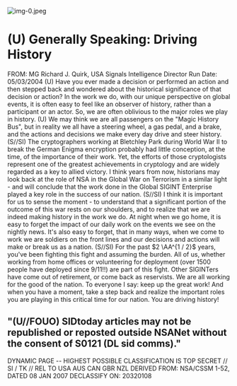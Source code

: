 ![img-0.jpeg](img-0.jpeg)

# (U) Generally Speaking: Driving History 

FROM: MG Richard J. Quirk, USA
Signals Intelligence Director
Run Date: 05/03/2004
(U) Have you ever made a decision or performed an action and then stepped back and wondered about the historical significance of that decision or action? In the work we do, with our unique perspective on global events, it is often easy to feel like an observer of history, rather than a participant or an actor. So, we are often oblivious to the major roles we play in history.
(U) We may think we are all passengers on the "Magic History Bus", but in reality we all have a steering wheel, a gas pedal, and a brake, and the actions and decisions we make every day drive and steer history.
(S//SI) The cryptographers working at Bletchley Park during World War II to break the German Enigma encryption probably had little conception, at the time, of the importance of their work. Yet, the efforts of those cryptologists represent one of the greatest achievements in cryptology and are widely regarded as a key to allied victory. I think years from now, historians may look back at the role of NSA in the Global War on Terrorism in a similar light - and will conclude that the work done in the Global SIGINT Enterprise played a key role in the success of our nation.
(S//SI) I think it is important for us to sense the moment - to understand that a significant portion of the outcome of this war rests on our shoulders, and to realize that we are indeed making history in the work we do. At night when we go home, it is easy to forget the impact of our daily work on the events we see on the nightly news. It's also easy to forget, that in many ways, when we come to work we are soldiers on the front lines and our decisions and actions will make or break us as a nation.
(S//SI) For the past $2 \AA^{1 / 2}$ years, you've been fighting this fight and assuming the burden. All of us, whether working from home offices or volunteering for deployment (over 1500 people have deployed since 9/11!!) are part of this fight. Other SIGINTers have come out of retirement, or come back as reservists. We are all working for the good of the nation. To everyone I say: keep up the great work! And when you have a moment, take a step back and realize the important roles you are playing in this critical time for our nation. You are driving history!

## "(U//FOUO) SIDtoday articles may not be republished or reposted outside NSANet without the consent of S0121 (DL sid comms)."

DYNAMIC PAGE -- HIGHEST POSSIBLE CLASSIFICATION IS TOP SECRET // SI / TK // REL TO USA AUS CAN GBR NZL DERIVED FROM: NSA/CSSM 1-52, DATED 08 JAN 2007 DECLASSIFY ON: 20320108
